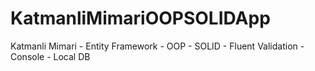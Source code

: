 # KatmanliMimariOOPSOLIDApp
Katmanli Mimari - Entity Framework - OOP - SOLID - Fluent Validation - Console - Local DB
